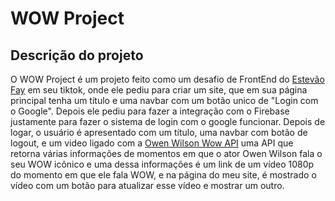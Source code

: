 <div>
  <h1>WOW Project</h1>
</div>
<div>
  <h2>Descrição do projeto</h2>
  <p>O WOW Project é um projeto feito como um desafio de FrontEnd do <a href="https://vm.tiktok.com/ZMLTSUjWL/?k=1" target="blank">Estevão Fay</a> em seu tiktok, onde ele pediu para criar um site, que em sua página principal tenha um título e uma navbar com um botão unico de "Login com o Google". Depois ele pediu para fazer a integração com o Firebase justamente para fazer o sistema de login com o google funcionar. Depois de logar, o usuário é apresentado com um título, uma navbar com botão de logout, e um video ligado com a <a href="https://owen-wilson-wow-api.herokuapp.com/" target="blank">Owen Wilson Wow API</a> uma API que retorna várias informações de momentos em que o ator Owen Wilson fala o seu WOW icônico e uma dessa informações é um link de um vídeo 1080p do momento em que ele fala WOW, e na página do meu site, é mostrado o vídeo com um botão para atualizar esse vídeo e mostrar um outro.</p>
</div>

